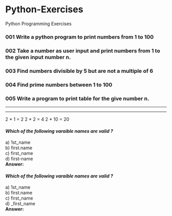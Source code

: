 # Python-Exercises
Python Programming Exercises

### 001 Write a python program to print numbers from 1 to 100  

### 002 Take a number as user input and print numbers from 1 to the given input number n.  

### 003 Find numbers divisible by 5 but are not a multiple of 6  

### 004 Find prime numbers between 1 to 100  

### 005 Write a program to print table for the give number n.  

-----
-----
2 * 1 = 2
2 * 2 = 4
2 * 10 = 20

#### *Which of the following varaible names are valid ?*  
a) 1st_name  
b) first.name  
c) first_name  
d) first-name    
**Answer:**   
#### *Which of the following varaible names are valid ?*  
a) 1st_name  
b) first.name  
c) first_name  
d) _first_name    
**Answer:**   

